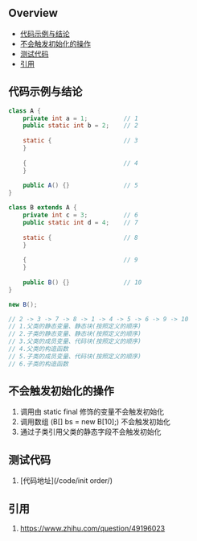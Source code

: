 ## Overview

- [代码示例与结论](#代码示例与结论)
- [不会触发初始化的操作](#不会触发初始化的操作)
- [测试代码](#测试代码)
- [引用](#引用)

## 代码示例与结论

```java
class A {
    private int a = 1; 			// 1
    public static int b = 2;	// 2
    
    static {					// 3
    }
    
    {							// 4
    }
    
    public A() {}				// 5
}

class B extends A {
    private int c = 3;			// 6
    public static int d = 4; 	// 7
    
    static {					// 8
    }
    
    {							// 9
    }	
    
	public B() {}				// 10
}

new B();

// 2 -> 3 -> 7 -> 8 -> 1 -> 4 -> 5 -> 6 -> 9 -> 10
// 1.父类的静态变量、静态块(按照定义的顺序)
// 2.子类的静态变量、静态块(按照定义的顺序)
// 3.父类的成员变量、代码块(按照定义的顺序)
// 4.父类的构造函数
// 5.子类的成员变量、代码块(按照定义的顺序)
// 6.子类的构造函数
```

## 不会触发初始化的操作

1. 调用由 static final 修饰的变量不会触发初始化
2. 调用数组 (B[] bs = new B[10];) 不会触发初始化
3. 通过子类引用父类的静态字段不会触发初始化

## 测试代码

1. [代码地址](/code/init order/)

## 引用

1. https://www.zhihu.com/question/49196023